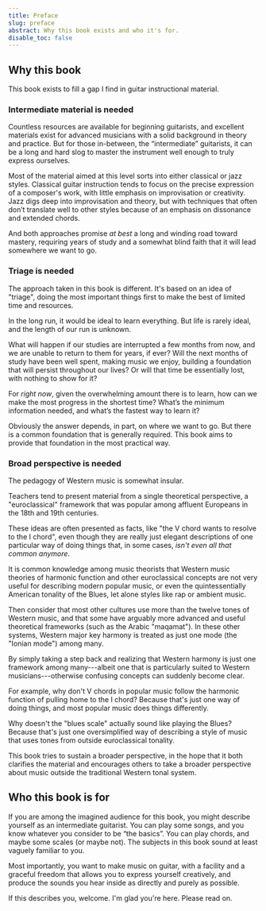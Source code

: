 ```yaml
---
title: Preface
slug: preface
abstract: Why this book exists and who it's for.
disable_toc: false
---
```


## Why this book

This book exists to fill a gap I find in guitar instructional material. 

### Intermediate material is needed

Countless resources are available for beginning guitarists, 
and excellent materials exist for advanced musicians with a solid background in theory and practice.
But for those in-between, the “intermediate” guitarists, 
it can be a long and hard slog to master the instrument well enough to truly express ourselves. 

Most of the material aimed at this level sorts into either classical or jazz styles. 
Classical guitar instruction tends to focus on the precise expression of a composer's work, 
with little emphasis on improvisation or creativity. 
Jazz digs deep into improvisation and theory, 
but with techniques that often don’t translate well to other styles because of an emphasis on dissonance and extended chords. 

And both approaches promise *at best* a long and winding road toward mastery, 
requiring years of study and a somewhat blind faith that it will lead somewhere we want to go. 

### Triage is needed

The approach taken in this book is different.
It's based on an idea of "triage",
doing the most important things first to make the best of limited time and resources.

In the long run, 
it would be ideal to learn everything.
But life is rarely ideal,
and the length of our run is unknown.

What will happen if our studies are interrupted a few months from now,
and we are unable to return to them for years,
if ever?
Will the next months of study have been well spent,
making music we enjoy,
building a foundation that will persist throughout our lives?
Or will that time be essentially lost, 
with nothing to show for it?

For *right now*, 
given the overwhelming amount there is to learn, 
how can we make the most progress in the shortest time? 
What’s the minimum information needed, 
and what’s the fastest way to learn it?

Obviously the answer depends,
in part,
on where we want to go.
But there is a common foundation that is generally required.
This book aims to provide that foundation in the most practical way. 

### Broad perspective is needed

The pedagogy of Western music is somewhat insular.

Teachers tend to present material from a single theoretical perspective,
a "euroclassical" framework that was popular among affluent Europeans in the 18th and 19th centuries.

These ideas are often presented as facts,
like "the V chord wants to resolve to the I chord",
even though they are really just elegant descriptions of one particular way of doing things that,
in some cases,
*isn't even all that common anymore*.

It is common knowledge among music theorists that Western music theories of harmonic function and other euroclassical concepts are not very useful for describing modern popular music,
or even the quintessentially American tonality of the Blues,
let alone styles like rap or ambient music.

Then consider that most other cultures use more than the twelve tones of Western music,
and that some have arguably more advanced and useful theoretical frameworks
(such as the Arabic "maqamat").
In these other systems,
Western major key harmony is treated as just one mode (the "Ionian mode") among many.

By simply taking a step back and realizing that Western harmony is just one framework among many---albeit 
one that is particularly suited to Western musicians---otherwise 
confusing concepts can suddenly become clear.

For example,
why don't V chords in popular music follow the harmonic function of pulling home to the I chord?
Because that's just one way of doing things,
and most popular music does things differently.

Why doesn't the "blues scale" actually sound like playing the Blues?
Because that's just one oversimplified way of describing a style of music that uses tones from outside euroclassical tonality.

This book tries to sustain a broader perspective,
in the hope that it both clarifies the material
and encourages others to take a broader perspective about music outside the traditional Western tonal system.

## Who this book is for

If you are among the imagined audience for this book, 
you might describe yourself as an intermediate guitarist. 
You can play some songs, and you know whatever you consider to be “the basics”. 
You can play chords, and maybe some scales (or maybe not). 
The subjects in this book sound at least vaguely familiar to you.

Most importantly, you want to make music on guitar, 
with a facility and a graceful freedom that allows you to express yourself creatively,
and produce the sounds you hear inside as directly and purely as possible. 

If this describes you, welcome.
I'm glad you're here.
Please read on.
